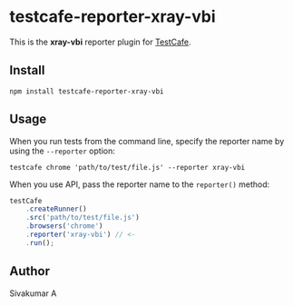 # testcafe-reporter-xray-vbi

This is the **xray-vbi** reporter plugin for [TestCafe](http://devexpress.github.io/testcafe).

## Install

```
npm install testcafe-reporter-xray-vbi
```

## Usage

When you run tests from the command line, specify the reporter name by using the `--reporter` option:

```
testcafe chrome 'path/to/test/file.js' --reporter xray-vbi
```


When you use API, pass the reporter name to the `reporter()` method:

```js
testCafe
    .createRunner()
    .src('path/to/test/file.js')
    .browsers('chrome')
    .reporter('xray-vbi') // <-
    .run();
```

## Author
Sivakumar A

